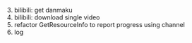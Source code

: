 3. bilibili: get danmaku
4. bilibili: download single video
5. refactor GetResourceInfo to report progress using channel
4. log
